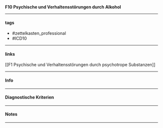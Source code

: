 __F10 Psychische und Verhaltensstörungen durch Alkohol__

___________________________________________
#### tags

- #zettelkasten_professional
- #ICD10 
___________________________________________
#### links

[[F1 Psychische und Verhaltensstörungen durch psychotrope Substanzen]]

___________________________________________
#### Info

___________________________________________
#### Diagnostische Kriterien

___________________________________________
#### Notes

___________________________________________


